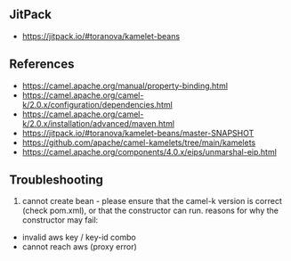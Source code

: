 ## JitPack

- https://jitpack.io/#toranova/kamelet-beans

## References

- https://camel.apache.org/manual/property-binding.html
- https://camel.apache.org/camel-k/2.0.x/configuration/dependencies.html
- https://camel.apache.org/camel-k/2.0.x/installation/advanced/maven.html
- https://jitpack.io/#toranova/kamelet-beans/master-SNAPSHOT
- https://github.com/apache/camel-kamelets/tree/main/kamelets
- https://camel.apache.org/components/4.0.x/eips/unmarshal-eip.html

## Troubleshooting

1. cannot create bean - please ensure that the camel-k version is correct (check pom.xml), or that the constructor can run. reasons for why the constructor may fail:

- invalid aws key / key-id combo
- cannot reach aws (proxy error)
